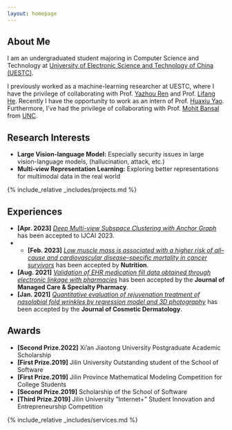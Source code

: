 ```yaml
---
layout: homepage
---
```


## About Me

I am an undergraduated student majoring in Computer Science and Technology at <a href="https://en.uestc.edu.cn/" target="_blank"> University of Electronic Science and Technology of China (UESTC)</a>.


I previously worked as a machine-learning researcher at UESTC, where I have the privilege of collaborating with Prof. <a href="https://scholar.google.com/citations?user=M7Ocw0YAAAAJ&hl=zh-CN&oi=ao" target="_blank"> Yazhou Ren</a> 
and Prof. <a href="https://scholar.google.com/citations?hl=zh-CN&user=obgTcyoAAAAJ&view_op=list_works&sortby=pubdatet" target="_blank"> Lifang He</a>.  Recently I have the opportunity to work  as an intern of Prof. <a href="https://scholar.google.com.hk/citations?user=A20BZnQAAAAJ&hl=zh-CN&oi=ao" target="_blank"> Huaxiu Yao</a>.  Furthermore, I've had the privilege of collaborating with Prof. <a href="https://scholar.google.com.hk/citations?user=DN8QtscAAAAJ&hl=zh-CN&oi=ao" target="_blank"> Mohit Bansal</a> from <a href="https://www.unc.edu/"  target="_blank">UNC</a>. 


## Research Interests
- **Large Vision-language Model:** Especially security issues in  large vision-language models, (hallucination, attack, etc.)
- **Multi-view Representation Learning:**   Exploring better representations for multimodal data in the real world


<!-- {% include_relative _includes/publications.md %} -->

{% include_relative _includes/projects.md %}








## Experiences

<!-- - **[Feb. 2023]** Our paper about multi-view learning is accepted to IJCAI 2023.
- **[Feb. 2020]** We will host the ACM Multimedia Asia 2020 conference in Singapore!
- **[Sept. 2019]** Our paper about few-shot learning is accepted to NeurIPS 2019. -->
- **[Apr. 2023]** <a href="https://www.ijcai.org/proceedings/2023/0398.pdf" target="_blank"> *Deep Multi-view Subspace Clustering with Anchor Graph*</a> has been accepted to IJCAI 2023.
- - **[Feb. 2023]** <a href="https://www.sciencedirect.com/science/article/pii/S089990072200346X" target="_blank">*Low muscle mass is associated with a higher risk of all–cause and cardiovascular disease–specific mortality in cancer survivors*</a> has been accepted by **Nutrition**. 
- **[Aug. 2021]** <a href="https://www.jmcp.org/doi/full/10.18553/jmcp.2021.27.10.1482" target="_blank">*Validation of EHR medication fill data obtained through electronic linkage with pharmacies*</a> has been accepted by the **Journal of Managed Care & Specialty Pharmacy**.
- **[Jan. 2021]** <a href="https://onlinelibrary.wiley.com/doi/abs/10.1111/jocd.13486" target="_blank">*Quantitative evaluation of rejuvenation treatment of nasolabial fold wrinkles by regression model and 3D photography*</a> has been accepted by the **Journal of Cosmetic Dermatology**.

## Awards
- **[Second Prize.2022]** Xi’an Jiaotong University Postgraduate Academic Scholarship
- **[First Prize.2019]** Jilin University Outstanding student of the School of Software
- **[First Prize.2019]** Jilin Province Mathematical Modeling Competition for College Students
- **[Second Prize.2019]** Scholarship of the School of Software
- **[Third Prize.2019]** Jilin University ”Internet+” Student Innovation and Entrepreneurship Competition



{% include_relative _includes/services.md %}


